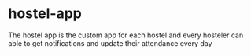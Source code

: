 # hostel-app
The hostel app is the custom app for each hostel and every hosteler can able to get notifications and update their attendance every day
